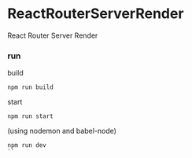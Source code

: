 # ReactRouterServerRender
React Router Server Render

### run
build
```
npm run build
```

 start
```
npm run start
```

 (using nodemon and babel-node)
```
npm run dev
``
